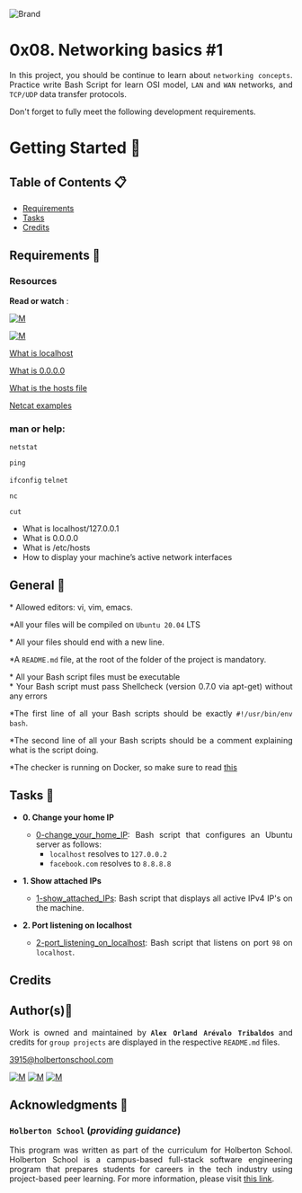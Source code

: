 ![Brand](https://assets.website-files.com/6105315644a26f77912a1ada/610540e8b4cd6969794fe673_Holberton_School_logo-04-04.svg)

# 0x08. Networking basics #1
<div style="text-align: justify">
	
In this project, you should be continue to learn about `networking concepts`. Practice write Bash Script for learn OSI model, `LAN` and `WAN` networks, and `TCP/UDP` data transfer protocols.

<div style="text-align: justify">
Don't forget to fully meet the following development requirements. </div>


# Getting Started :running:

## Table of Contents :clipboard:

* [Requirements](#requirements-page_with_curl)
* [Tasks](#tasks-page_with_curl)
* [Credits](#credits)

## Requirements :page_with_curl:

### Resources

**Read or watch** :

[![M](https://upload.wikimedia.org/wikipedia/commons/thumb/2/2f/Google_2015_logo.svg/80px-Google_2015_logo.svg.png)](https://www.google.com/search?q=osi+model+explained&oq=osi+model&aqs=chrome.1.69i57j0i512l9.4954j0j15&sourceid=chrome&ie=UTF-8)

[![M](https://upload.wikimedia.org/wikipedia/commons/thumb/e/e1/Logo_of_YouTube_%282015-2017%29.svg/70px-Logo_of_YouTube_%282015-2017%29.svg.png)](https://www.google.com/search?q=osi+model+explained&source=lnms&tbm=vid&sa=X&ved=2ahUKEwj1sqrq0pb2AhV1SzABHZQ8Bn4Q_AUoAXoECAEQAw&biw=1334&bih=670&dpr=1.25)

<div style="text-align: justify">
	
[What is localhost](https://en.wikipedia.org/wiki/Localhost)</div>
<div style="text-align: justify">

[What is 0.0.0.0](https://en.wikipedia.org/wiki/0.0.0.0)</div>
<div style="text-align: justify">
	
[What is the hosts file](https://www.makeuseof.com/tag/modify-manage-hosts-file-linux/)</div>
	
[Netcat examples](https://www.thegeekstuff.com/2012/04/nc-command-examples/)</div>


### man or help:

`netstat`

`ping`

`ifconfig`
`telnet`

`nc`

`cut`

* What is localhost/127.0.0.1
* What is 0.0.0.0
* What is /etc/hosts
* How to display your machine’s active network interfaces
	
## General :page_with_curl:
<div style="text-align: justify">
* Allowed editors: vi, vim, emacs. </div>
<div style="text-align: justify">
	
*All your files will be compiled on `Ubuntu 20.04` LTS </div>
<div style="text-align: justify">
* All your files should end with a new line. </div>
<div style="text-align: justify">
	
*A `README.md` file, at the root of the folder of the project is mandatory. </div>

<div style="text-align: justify">
* All your Bash script files must be executable</div>

<div style="text-align: justify">
* Your Bash script must pass Shellcheck (version 0.7.0 via apt-get) without any errors

<div style="text-align: justify">
	
*The first line of all your Bash scripts should be exactly `#!/usr/bin/env bash`. </div>

<div style="text-align: justify">
	
*The second line of all your Bash scripts should be a comment explaining what is the script doing. 
<div style="text-align: justify">

*The checker is running on Docker, so make sure to read [this](https://web.archive.org/web/20171117023601/http://blog.jonathanargentiero.com/docker-sed-cannot-rename-etcsedl8ysxl-device-or-resource-busy/)
	
## Tasks :page_with_curl:

* **0. Change your home IP**
  	* [0-change_your_home_IP](./0-change_your_home_IP): Bash script that configures
  	an Ubuntu server as follows:
  		* `localhost` resolves to `127.0.0.2`
  		* `facebook.com` resolves to `8.8.8.8`

* **1. Show attached IPs**
  	* [1-show_attached_IPs](./1-show_attached_IPs): Bash script that displays all active IPv4
  	IP's on the machine.

* **2. Port listening on localhost**
  	* [2-port_listening_on_localhost](./2-port_listening_on_localhost): Bash script that
  	listens on port `98` on `localhost`.
	
## Credits

## Author(s):blue_book:

Work is owned and maintained by 
	**`Alex Orland Arévalo Tribaldos`**  and credits for `group projects` are displayed in the respective `README.md` files.

<3915@holbertonschool.com>
	
[![M](https://upload.wikimedia.org/wikipedia/commons/thumb/9/91/Octicons-mark-github.svg/25px-Octicons-mark-github.svg.png)](https://github.com/Alexoat76)
[![M](https://upload.wikimedia.org/wikipedia/fr/thumb/c/c8/Twitter_Bird.svg/25px-Twitter_Bird.svg.png)](https://twitter.com/aoarevalot)
[![M](https://upload.wikimedia.org/wikipedia/commons/thumb/c/ca/LinkedIn_logo_initials.png/25px-LinkedIn_logo_initials.png)](https://www.linkedin.com/in/Alexoat76/)


## Acknowledgments :mega: 

### **`Holberton School`** (*providing guidance*)
	
This program was written as part of the curriculum for Holberton School.
Holberton School is a campus-based full-stack software engineering program
that prepares students for careers in the tech industry using project-based
peer learning. For more information,  please visit [this link](https://www.holbertonschool.com/).
